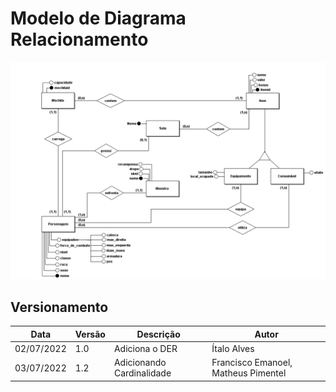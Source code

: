# Modelo de Diagrama Relacionamento

<div align="center">
    <img src="../../assets/images/Der_munchkin.png">
</div>

## Versionamento

| Data       | Versão | Descrição                    | Autor                |
| ---------- | ------ | --------------------------   | ---------------------|
| 02/07/2022 | 1.0    | Adiciona o DER     | Ítalo Alves |
| 03/07/2022 | 1.2    | Adicionando Cardinalidade  | Francisco Emanoel, Matheus Pimentel |
